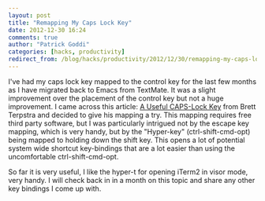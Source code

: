 ```yaml
---
layout: post
title: "Remapping My Caps Lock Key"
date: 2012-12-30 16:24
comments: true
author: "Patrick Goddi"
categories: [hacks, productivity]
redirect_from: /blog/hacks/productivity/2012/12/30/remapping-my-caps-lock-key
---
```

I've had my caps lock key mapped to the control key for the last few months as I have migrated back to Emacs from TextMate. It was a slight improvement over the placement of the control key but not a huge improvement. I came across this article: [A Useful CAPS-Lock Key](http://brettterpstra.com/a-useful-caps-lock-key/) from Brett Terpstra and decided to give his mapping a try. This mapping requires free third party software, but I was particularly intrigued not by the escape key mapping, which is very handy, but by the "Hyper-key" (ctrl-shift-cmd-opt) being mapped to holding down the shift key. This opens a lot of potential system wide shortcut key-bindings that are a lot easier than using the uncomfortable ctrl-shift-cmd-opt.   

So far it is very useful, I like the hyper-t for opening iTerm2 in visor mode, very handy. I will check back in in a month on this topic and share any other key bindings I come up with.
